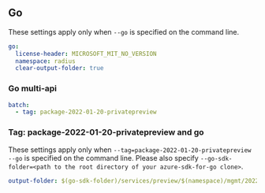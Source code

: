 ## Go

These settings apply only when `--go` is specified on the command line.

```yaml $(go) && !$(track2)
go:
  license-header: MICROSOFT_MIT_NO_VERSION
  namespace: radius
  clear-output-folder: true
```

### Go multi-api

```yaml $(go) && $(multiapi)
batch:
  - tag: package-2022-01-20-privatepreview
```

### Tag: package-2022-01-20-privatepreview and go

These settings apply only when `--tag=package-2022-01-20-privatepreview --go` is specified on the command line.
Please also specify `--go-sdk-folder=<path to the root directory of your azure-sdk-for-go clone>`.

```yaml $(tag) == 'package-2022-01-20-privatepreview' && $(go)
output-folder: $(go-sdk-folder)/services/preview/$(namespace)/mgmt/2022-01-20-privatepreview/$(namespace)
```
